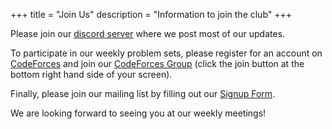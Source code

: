 +++
title = "Join Us"
description = "Information to join the club"
+++

Please join our [discord server](https://discord.gg/9rQCv97) where we post most of our updates.

To participate in our weekly problem sets, please register for an account on [CodeForces](https://codeforces.com/register)
and join our [CodeForces Group](https://codeforces.com/group/t22P8AwpuF/contests) (click the join button at the bottom right hand side of your screen).

Finally, please join our mailing list by filling out our [Signup Form](https://forms.gle/5BLfCEnEu4mhxJ5j9).

We are looking forward to seeing you at our weekly meetings!
